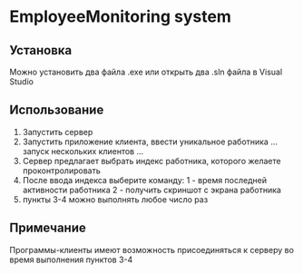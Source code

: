 # EmployeeMonitoring system
## Установка
Можно установить два файла .exe или открыть два .sln файла в Visual Studio
## Использование
1) Запустить сервер
2) Запустить приложение клиента, ввести уникальное  работника
... запуск нескольких клиентов ...
3) Сервер предлагает выбрать индекс работника, которого желаете проконтролировать
4) После ввода индекса выберите команду:
                       1 - время последней активности работника
                       2 - получить скриншот с экрана работника
5) пункты 3-4 можно выполнять любое число раз
## Примечание
Программы-клиенты имеют возможность присоединяться к серверу во время выполнения пунктов 3-4
